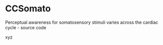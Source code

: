 # CCSomato
Perceptual awareness for somatosensory stimuli varies across the cardiac cycle - source code

xyz


